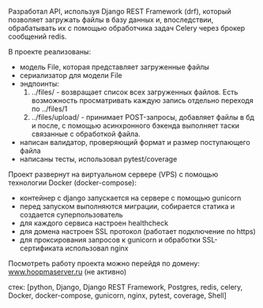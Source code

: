 Разработал API, используя Django REST Framework (drf), который позволяет загружать файлы в базу данных и, впоследствии, обрабатывать их с помощью обработчика задач Celery через брокер сообщений redis. 

В проекте реализованы:
  - модель File, которая представляет загруженные файлы
  - сериализатор для модели File
  - эндпоинты: 
      1) ../files/ - возвращает список всех загруженных файлов. Есть возможность просматривать каждую запись отдельно переходя по ../files/1
      2) ../files/upload/  - принимает POST-запросы, добавляет файлы в бд и после, с помощью асинхронного бэкенда выполняет таски связанные с обработкой файла. 
  - написан валидатор, проверяющий формат и размер поступающего файла
  - написаны тесты, использовал pytest/coverage

Проект развернут на виртуальном сервере (VPS) с помощью технологии Docker (docker-compose):
  - контейнер с django запускается на сервере с помощью gunicorn
  - перед запуском выполняются миграции, собирается статика и создается суперпользователь
  - для каждого сервиса настроен healthcheck
  - для домена настроен SSL протокол (работает подключение по https)
  - для проксирования запросов к gunicorn и обработки SSL-сертификата использовал nginx

Посмотреть работу проекта можно перейдя по домену: www.hoopmaserver.ru (не активно)

стек: [python, Django, Django REST Framework, Postgres, redis, celery, Docker, docker-compose, gunicorn, nginx, pytest, coverage, Shell]
